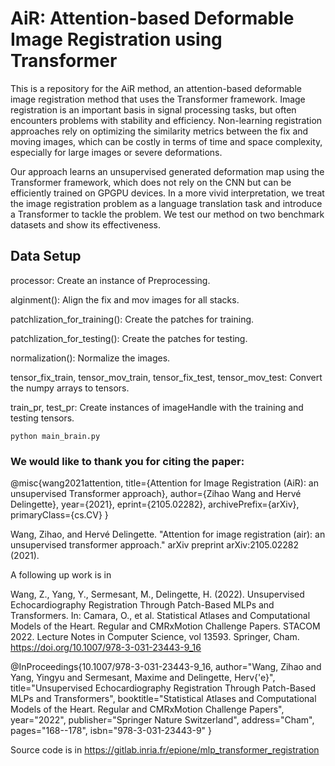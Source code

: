 # AiR: Attention-based Deformable Image Registration using Transformer

This is a repository for the AiR method, an attention-based deformable image registration method that uses the Transformer framework. Image registration is an important basis in signal processing tasks, but often encounters problems with stability and efficiency. Non-learning registration approaches rely on optimizing the similarity metrics between the fix and moving images, which can be costly in terms of time and space complexity, especially for large images or severe deformations.

Our approach learns an unsupervised generated deformation map using the Transformer framework, which does not rely on the CNN but can be efficiently trained on GPGPU devices. In a more vivid interpretation, we treat the image registration problem as a language translation task and introduce a Transformer to tackle the problem. We test our method on two benchmark datasets and show its effectiveness.

## Data Setup
processor: Create an instance of Preprocessing.

alginment(): Align the fix and mov images for all stacks.

patchlization_for_training(): Create the patches for training.

patchlization_for_testing(): Create the patches for testing.

normalization(): Normalize the images.

tensor_fix_train, tensor_mov_train, tensor_fix_test, tensor_mov_test: Convert the numpy arrays to tensors.

train_pr, test_pr: Create instances of imageHandle with the training and testing tensors.

```python main_brain.py```

### We would like to thank you for citing the paper:

@misc{wang2021attention,
      title={Attention for Image Registration (AiR): an unsupervised Transformer approach}, 
      author={Zihao Wang and Hervé Delingette},
      year={2021},
      eprint={2105.02282},
      archivePrefix={arXiv},
      primaryClass={cs.CV}
}

Wang, Zihao, and Hervé Delingette. "Attention for image registration (air): an unsupervised transformer approach." arXiv preprint arXiv:2105.02282 (2021).


A following up work is in 

Wang, Z., Yang, Y., Sermesant, M., Delingette, H. (2022). Unsupervised Echocardiography Registration Through Patch-Based MLPs and Transformers. In: Camara, O., et al. Statistical Atlases and Computational Models of the Heart. Regular and CMRxMotion Challenge Papers. STACOM 2022. Lecture Notes in Computer Science, vol 13593. Springer, Cham. https://doi.org/10.1007/978-3-031-23443-9_16

@InProceedings{10.1007/978-3-031-23443-9_16,
author="Wang, Zihao
and Yang, Yingyu
and Sermesant, Maxime
and Delingette, Herv{\'e}",
title="Unsupervised Echocardiography Registration Through Patch-Based MLPs and Transformers",
booktitle="Statistical Atlases and Computational Models of the Heart. Regular and CMRxMotion Challenge Papers",
year="2022",
publisher="Springer Nature Switzerland",
address="Cham",
pages="168--178",
isbn="978-3-031-23443-9"
}

Source code is in
https://gitlab.inria.fr/epione/mlp_transformer_registration
